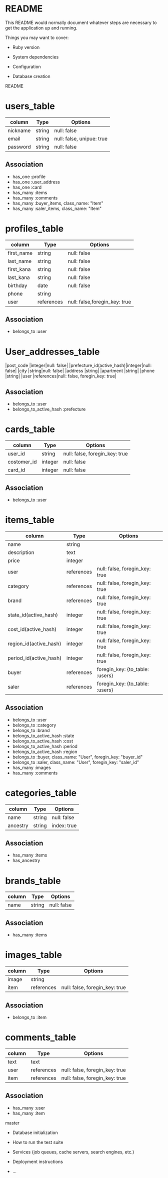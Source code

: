 # README

This README would normally document whatever steps are necessary to get the
application up and running.

Things you may want to cover:

* Ruby version

* System dependencies

* Configuration

* Database creation

 README
 
# users_table
|column|Type|Options|
|------|----|-------|
|nickname|string|null: false|
|email   |string|null: false, unipue: true|
|password|string|null: false|
## Association
- has_one :profile
- has_one :user_address
- has_one :card
- has_many :items
- has_many :comments
- has_many :buyer_items, class_name: "Item"
- has_many :saler_items, class_name: "Item"

# profiles_table
|column|Type|Options|
|------|----|-------|
|first_name|string|null: false|
|last_name |string|null: false|
|first_kana|string|null: false|
|last_kana |string|null: false|
|birthday  |date  |null: false|
|phone     |string|
|user      |references|null: false,foregin_key: true|
## Association
- belongs_to :user

# User_addresses_table
|post_code |integer|null: false|
|prefecture_id(active_hash)|integer|null: false|
|city      |string|null: false|
|address   |string|
|apartment |string|
|phone     |string|
|user      |references|null: false, foregin_key: true|
## Association
- belongs_to :user
- belongs_to_active_hash :prefecture


# cards_table
|column|Type|Options|
|------|----|-------|
|user_id    |string|null: false, foregin_key: true|
|costomer_id|integer|null: false|
|card_id    |integer|null: false|
## Association
- belongs_to :user

# items_table
|column|Type|Options|
|------|----|-------|
|name       |string|
|description|text|
|price      |integer|
|user       |references|null: false, foregin_key: true|
|category   |references|null: false, foregin_key: true|
|brand      |references|null: false, foregin_key: true|
|state_id(active_hash) |integer|null: false, foregin_key: true|
|cost_id(active_hash)  |integer|null: false, foregin_key: true|
|region_id(active_hash)|integer|null: false, foregin_key: true|
|period_id(active_hash)|integer|null: false, foregin_key: true|
|buyer      |references|foregin_key: {to_table: :users}|
|saler      |references|foregin_key: {to_table: :users}|
## Association
- belongs_to :user
- belongs_to :category
- belongs_to :brand
- belongs_to_active_hash :state
- belongs_to_active_hash :cost
- belongs_to_active_hash :period
- belongs_to_active_hash :region
- belongs_to :buyer, class_name: "User", foregin_key: "buyer_id"
- belongs_to :saler, class_name: "User", foregin_key: "saler_id"
- has_many :images
- has_many :comments

# categories_table
|column|Type|Options|
|------|----|-------|
|name  |string|null: false|
|ancestry|string|index: true|
## Association
- has_many :items
- has_ancestry

# brands_table
|column|Type|Options|
|------|----|-------|
|name|string|null: false|
## Association
- has_many :items

# images_table
|column|Type|Options|
|------|----|-------|
|image|string|
|item |references|null: false, foregin_key: true|
## Association
- belongs_to :item


# comments_table
|column|Type|Options|
|------|----|-------|
|text|text|
|user|references|null: false, foregin_key: true|
|item|references|null: false, foregin_key: true|
## Association
- has_many :user
- has_many :item


master


* Database initialization

* How to run the test suite

* Services (job queues, cache servers, search engines, etc.)

* Deployment instructions

* ...
